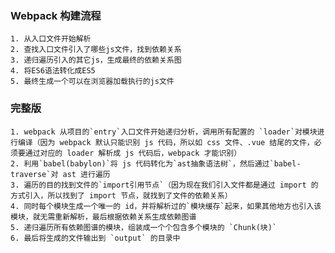 ### Webpack 构建流程

    1. 从入口文件开始解析
    2. 查找入口文件引入了哪些js文件，找到依赖关系
    3. 递归遍历引入的其它js，生成最终的依赖关系图
    4. 将ES6语法转化成ES5
    5. 最终生成一个可以在浏览器加载执行的js文件

### 完整版

    1. webpack 从项目的`entry`入口文件开始递归分析，调用所有配置的 `loader`对模块进行编译（因为 webpack 默认只能识别 js 代码，所以如 css 文件、.vue 结尾的文件，必须要通过对应的 loader 解析成 js 代码后，webpack 才能识别）
    2. 利用`babel(babylon)`将 js 代码转化为`ast抽象语法树`，然后通过`babel-traverse`对 ast 进行遍历
    3. 遍历的目的找到文件的`import引用节点`（因为现在我们引入文件都是通过 import 的方式引入，所以找到了 import 节点，就找到了文件的依赖关系）
    4. 同时每个模块生成一个唯一的 id，并将解析过的`模块缓存`起来，如果其他地方也引入该模块，就无需重新解析，最后根据依赖关系生成依赖图谱
    5. 递归遍历所有依赖图谱的模块，组装成一个个包含多个模块的 `Chunk(块)`
    6. 最后将生成的文件输出到 `output` 的目录中
